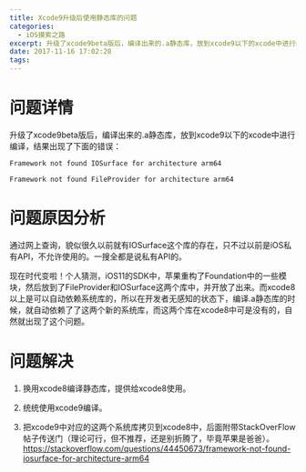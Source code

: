 ```yaml
---
title: Xcode9升级后使用静态库的问题
categories: 
  - iOS摸索之路
excerpt: 升级了xcode9beta版后，编译出来的.a静态库，放到xcode9以下的xcode中进行编译，结果出现了下面的错误：
date: 2017-11-16 17:02:28
tags: 
---
```


# 问题详情

升级了xcode9beta版后，编译出来的.a静态库，放到xcode9以下的xcode中进行编译，结果出现了下面的错误：

```
Framework not found IOSurface for architecture arm64
```

```
Framework not found FileProvider for architecture arm64
```

# 问题原因分析

通过网上查询，貌似很久以前就有IOSurface这个库的存在，只不过以前是iOS私有API，不允许使用的。一搜全都是说私有API的。

现在时代变啦！个人猜测，iOS11的SDK中，苹果重构了Foundation中的一些模块，然后放到了FileProvider和IOSurface这两个库中，并开放了出来。而xcode8以上是可以自动依赖系统库的，所以在开发者无感知的状态下，编译.a静态库的时候，就自动依赖了了这两个新的系统库，而这两个库在xcode8中可是没有的，自然就出现了这个问题。

# 问题解决

1. 换用xcode8编译静态库，提供给xcode8使用。

2. 统统使用xcode9编译。

3. 把xcode9中对应的这两个系统库拷贝到xcode8中，后面附带StackOverFlow帖子传送门（理论可行，但不推荐，还是别折腾了，毕竟苹果是爸爸）。https://stackoverflow.com/questions/44450673/framework-not-found-iosurface-for-architecture-arm64
